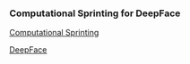 ### Computational Sprinting for DeepFace

[Computational Sprinting](http://www.cis.upenn.edu/acg/papers/hpca12_sprint.pdf)

[DeepFace](http://www.cv-foundation.org/openaccess/content_cvpr_2014/papers/Taigman_DeepFace_Closing_the_2014_CVPR_paper.pdf)
